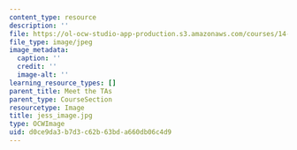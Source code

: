 ```yaml
---
content_type: resource
description: ''
file: https://ol-ocw-studio-app-production.s3.amazonaws.com/courses/14-01sc-principles-of-microeconomics-fall-2011/d0ce9da3b7d3c62b63bda660db06c4d9_jess_image.jpg
file_type: image/jpeg
image_metadata:
  caption: ''
  credit: ''
  image-alt: ''
learning_resource_types: []
parent_title: Meet the TAs
parent_type: CourseSection
resourcetype: Image
title: jess_image.jpg
type: OCWImage
uid: d0ce9da3-b7d3-c62b-63bd-a660db06c4d9
---
```

